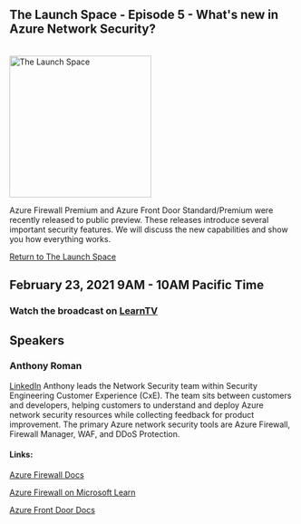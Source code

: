 ## The Launch Space - Episode 5 - What's new in Azure Network Security?
<br/>
<img src="../media/LaunchSpace_Logo-Large_github.png" ant="launchspace logo" title="The Launch Space" width="250">

Azure Firewall Premium and Azure Front Door Standard/Premium were recently released to public preview. These releases introduce several important security features. We will discuss the new capabilities and show you how everything works.

[Return to The Launch Space](../README.md)
<br/>

## February 23, 2021 9AM - 10AM Pacific Time

### Watch the broadcast on [LearnTV](http://aka.ms/learntv)

## Speakers 
### Anthony Roman
[LinkedIn](https://www.linkedin.com/in/anthonydroman/)
Anthony leads the Network Security team within Security Engineering Customer Experience (CxE). The team sits between customers and developers, helping customers to understand and deploy Azure network security resources while collecting feedback for product improvement. The primary Azure network security tools are Azure Firewall, Firewall Manager, WAF, and DDoS Protection.


#### Links: 
[Azure Firewall Docs](https://cda.ms/1Xw)

[Azure Firewall on Microsoft Learn](https://cda.ms/1Xx)

[Azure Front Door Docs](https://cda.ms/1Xy)

